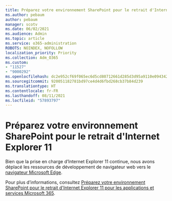 ```yaml
---
title: Préparez votre environnement SharePoint pour le retrait d'Internet Explorer 11
ms.author: pebaum
author: pebaum
manager: scotv
ms.date: 06/02/2021
ms.audience: Admin
ms.topic: article
ms.service: o365-administration
ROBOTS: NOINDEX, NOFOLLOW
localization_priority: Priority
ms.collection: Adm_O365
ms.custom:
- "11527"
- "9000292"
ms.openlocfilehash: dc2e952cf69f065ec6d5cd80712661d285d3d95a9110e09434239ed83fc43617
ms.sourcegitcommit: 920051182781bd97ce4d4d6fbd268cb37b84d239
ms.translationtype: HT
ms.contentlocale: fr-FR
ms.lasthandoff: 08/11/2021
ms.locfileid: "57893797"
---
```

# <a name="prepare-your-sharepoint-environment-for-the-retirement-of-internet-explorer-11"></a>Préparez votre environnement SharePoint pour le retrait d'Internet Explorer 11

Bien que la prise en charge d’Internet Explorer 11 continue, nous avons déplacé les ressources de développement de navigateur web vers le [navigateur Microsoft Edge](https://www.microsoft.com/edge/business). 

Pour plus d’informations, consultez [Préparez votre environnement SharePoint pour le retrait d'Internet Explorer 11 pour les applications et services Microsoft 365](https://docs.microsoft.com/sharepoint/prepare-ie11).

